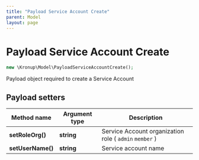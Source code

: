 ```yaml
---
title: "Payload Service Account Create"
parent: Model
layout: page
---
```


# Payload Service Account Create

```php
new \Kronup\Model\PayloadServiceAccountCreate();
```

Payload object required to create a Service Account

## Payload setters

Method name | Argument type | Description
------------ | ------------- | -------------
**setRoleOrg()** | **string** | Service Account organization role ( `admin` `member` )
**setUserName()** | **string** | Service account name

